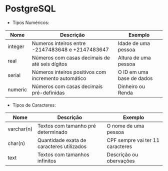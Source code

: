 # PostgreSQL

- Tipos Numéricos:

| Nome | Descrição | Exemplo |
| ------------- | ------------- |  ------------- |
| integer | Numeros inteiros entre -2147483648 e +2147483647 | Idade de uma pessoa |
| real | Números com casas decimais de até seis dígitos | Altura de uma pessoa |
| serial | Números inteiros positivos com incremento automático  | O ID em uma base de dados |
| numeric | Números com casas decimais pré-definidas | Dinheiro ou Renda |

- Tipos de Caracteres:

|     Nome      |                   Descrição                |             Exemplo              |
| ------------- | ------------------------------------------ | -------------------------------- | 
| varchar(n)    | Textos com tamanho pré determinado         | O nome de uma pessoa             |
| char(n)       | Quantidade exata de caracteres utilizados  | CPF sempre vai ter 11 caracteres |
| text          | Textos com tamanhos infinitos              | Descrição ou obervações          |
